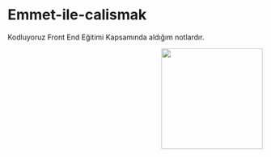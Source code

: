 # Emmet-ile-calismak
Kodluyoruz Front End Eğitimi Kapsamında aldığım notlardır.

<img src ="https://media.giphy.com/media/JlVkLKuxRSvLy/giphy.gif" align="right" width="200" heigh="200">
